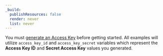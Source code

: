 ```yaml
---
_build:
  publishResources: false
  render: never
  list: never
---
```


You must [generate an Access Key](/r2/data-access/s3-compatibility/tokens/) before getting started. All examples will utilize `access_key_id` and `access_key_secret` variables which represent the **Access Key ID** and **Secret Access Key** values you generated.
